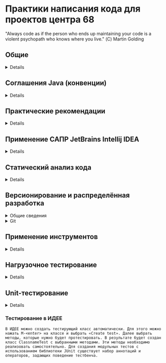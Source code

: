# Практики написания кода для проектов центра 68
"Always code as if the person who ends up maintaining your code
is a violent psychopath who knows where you live." (С) Martin Golding

## Общие
<details>
<p>
 Написание качественного, стабильно работающего кода напрямую зависит от соблюдения разработчиками соглашений и стандартов, принятых для выбранного языка программирования, предприятия и конкретной системы.
 - давать наглядные имена (например, если метод выполняет проверку на истинность, его название должно начинаться с `is`) - использование наглядных, длинных и однозначных имён критически важно для понимания кода в будущем, особенно в случаях, когда код дорабатывается не автором;
 - комментировать и документировать код - прежде чем начинать писать тело метода необходимо описать в комментарии что он делает, какие значения принимает в качестве аргументов, что возвращает и в каком контексте используется;
 - по мере возможности сохранять код портируемым - стараться избегать использования функций и библиотек, работающих для какой-то конкретной ОС или архитектуры;
 - разделять код на короткие понятные обособленные части;
 - избегать использования неименованных констант, в том числе числовых;

 Также существуют негласные общие правила написания программ, с применением парадигмы объектно-ориентированного программирования в целом, и языка программирования Java в частности:
 - желательно использование так называемых геттеров и сеттеров, вместо обращения непосредственно к полю класса (соблюдение принципа инкапсуляции). Например, для считывания и записи значения поля `private int number = 10;` приянто описывать два метода с нужным модификатором доступа:

 ```java
 void setNumber(int newValue) {  
     this.number = newValue;
 }

 int getNumber() {
     return this.number;
 }
 ```
 - не копипастить код, а выделять его в циклы, методы и классы;
 - похожим образом описывать методы с похожим функционалом;
 - несмотря на то, что язык Java позволяет использовать кириллические идентификаторы для переменных и методов, названия переменных и методов следует давать на латинице, на английском языке, отказавшись также от транслитерации;
 - поскольку разработка ведётся в полностью русскоязычной организации, комментарии к коду, в том числе описание класса следует делать на русском языке кириллицей.

 Многие из этих соглашений описаны формальным языком в конвенциях. Нормальной практикой у многих компаний также считается хорошим тоном описывать собственные соглашения и стандарты оформления кода. Например, Google разработал стандарты для более чем 12 языков программирования. Они хорошо продуманы и даже включают в себя настройки редактора, которые помогают соблюдать стиль, и специальные инструменты, верифицирующие код на соответствие этому стилю.
</p>
</details>

## Соглашения Java (конвенции)
<details>
<p>
 Файлы Java делятся на две основные категории - исходники и байт-код. Исходники хранятся в файлах `*.java`, а байт-код в файлах `*.class`. Поскольку файлы байт-кода формируются компилятором, правила написания кода распространяются только на исходники (файлы классов и интерфейсов (далее объединено под общим названием **Класс**)).

 <details> <summary> Классы и пакеты </summary>
 <p>
  **Файл Класса** должен называться также, как и основной (публичный) Класс, который в нём содержится. Пакеты создают иерархию классов и группируют их по логике.
  - название класса пишется с большой буквы, слова в названии не разделяются, но пишутся каждое с большой буквы;
  - все Классы обязательно должны принадлежать пакету;
  - названия пакетов пишутся строчными буквами, слова в названии разделяются символом нижнего подчёркивания;
  - иерархия пакетов отображается через точку;

  Файл Класса имеет следующий порядок написания:
  - начальный комментарий Класса (имя Класса, версия, дата создания, дата изменения, краткое описание того, какой объект или интерфейс представлен Классом. оформляется в многострочный комментарий в стиле Javadoc `/**...*/`);
  - принадлежность к пакету (оператор package);
  - импорт библиотек (оператор `import`). При этом, желательно отказаться от использования библиотек полностью, а импортировать только необходимые компоненты (не использовать множественный импорт оператором `*`);
  - декларация Класса (модификатор доступа `public`, название, наследование (если есть));
  - статические классовые переменные;
  - статические методы;
  - переменные экземпляра;
  - конструкторы;
  - методы;
 </p>
 </details>

 <details> <summary> Отступы и переносы </summary>
 <p>
  В качестве единицы отступа используется четыре пробела. Точное построение отступов не определено, но символ табуляции должен быть установлен на восемь пробелов, а не на четыре;
  - перенос выражения осушествляется по следующему принципу:
  - перенос после запятой;
  - перенос перед оператором;
  - предпочтительнее перенос на более высоком уровне выражения, чем на низком;
  - предпочтительно выравнивание новой строки выражения так, чтобы её начало было с тем же отступом, как и на предыдущей строке;
  - если предыдущие правила приведут к снижению читаемости кода, предлагается использовать отступ в восемь пробелов, например:

   ```java
   function(longExpression1, longExpression2, longExpression3,
            longExpression4, longExpression5);
   var = function1(longExpression1,
                   function2(longExpression2,
                             longExpression3));
   ```

   И ещё одно сравнение. Первый вариант предпочтительнее, поскольку перенос производится на более высоком уровне выражения:

   ```java
   longName1 = longName2 * (longName3 + longName4 - longName5)
               + 4 * longname6; // ПРЕДПОЧТИТЕЛЬНЕЕ
   longName1 = longName2 * (longName3 + longName4
                            - longName5) + 4 * longname6; // ИЗБЕГАЙТЕ
   ```

   Основной идеей оформления отступами является увеличение читаемости кода, поэтому данные правила не являются строгими;
  - при записи тернарного оператора допускается три типа переноса:

   ```java
   alpha = (aLongBooleanExpression) ? beta : gamma;
   alpha = (aLongBooleanExpression) ? beta
                                      : gamma;
   alpha = (aLongBooleanExpression)
           ? beta
           : gamma;
   ```
 </p>
 </details>

 <details> <summary> Комментарии </summary>
 <p>
  Комментарии в программах делятся на три основных типа:
  - строковые `//...`;
  - многострочные `/*...*/`;
  - документационные `/**...*/`.
  Комментарии нужны чтобы описать код или пояснить моменты, которые сложно понять непосредственно из кода. Следует избегать комментариев, которые могут стать неактуальными по мере развития кода. Большое количество комментариев зачастую отражает низкое качество кода (если есть необходимость добавить комментарий, возможно лучше переписать код, чтобы он стал более понятным)
 </p>
 </details>

 <details> <summary> Объявление переменных и методов </summary>
 <p>
  Рекомендуется использовать одно объявление на строку, так как это облегчает комментирование.
  - Переменная и функция не должны быть объявлены на одной строке, также, как и разные типы данных;
  - Располагайте объявления только в начале блоков кода, если иное не обусловлено алгоритмом явно;
  - Старайтесь инициализировать локальные переменные там, где они объявляются. Единственная причина не инициализировать переменную в месте её объявления — если её начальное значение зависит от некоторых предварительных вычислений;
  - Открывающая тело метода фигурная скобка должна быть в конце той же строки, где объявляется метод.
 </p>
 </details>

 <details> <summary> Объявление классов и интерфейсов </summary>
 <p>
  При программировании Классов следует придерживаться следующих правил:
  - не использовать пробел между именем метода и открывающей скобкой списка аргументов;
  - открывающая тело класса фигурная скобка должна быть в конце той же строки, где объявляется Класс;
  - закрывающая фигурная скобка ставится на отдельной строке, с тем же отступом, что и соответствующий ей оператор. Кроме случаев, когда описывается пустой оператор - в этом случае, закрывающая скобка ставится сразу после открывающей.
 </p>
 </details>

 <details> <summary> Операторы </summary>
 <p>
  Каждая строка должна содержать не более одного выражения. Для группировки операторов используются фигурные скобки. Для улучшения читаемости кода рекомендуется выделять скобками даже единичные операторы в условиях и циклах.
  <details> <summary> &emsp;`return` </summary>
  <p>
   В случае, если у оператора `return` есть значение, оно не должно быть в скобках, кроме случаев, когда это делает код более читаемым, например, при использовании тернарного оператора.
  </p>
  </details>

  <details> <summary> &emsp;`if`, `if-else`, `if-else if-else` </summary>
  <p>
   Условный оператор должен иметь следующий вид:
   ```java
   if (условие) {
       операторы;
   }
   ```
   ```java
   if (условие) {
       операторы;
   } else {
       операторы;
   }
   ```
   ```java
   if (условие) {
      операторы;
   } else if (условие) {
      операторы;
   } ... любое количество else if (условие) {
      операторы;
   } else {
      операторы;
   }
   ```
  </p>
  </details>

  <details> <summary> &emsp;Циклы </summary>
  <p>
   Цикл `for` должен иметь следующий вид:

   ```java
   for (инициализация; условие; обновление) {
       операторы;
   }
   ```
   или в случае цикла с отсутствующим и пустым телом, соответственно
   ```java
   for (инициализация; условие; обновление);
   for (инициализация; условие; обновление) { }
   ```
   Цикл `for` не должен иметь более одного выражения в инициализации и более одного выражения в обновлении, несмотря на то, что язык Java позволяет подобную запись, она резко снижает читаемость кода, и как следствие - сопровождаемость.

   Циклы `while` должны записываться как
   ```java
   while (условие) {
       операторы;
   }
   ```
   ```java
   while (условие);
   while (условие) { }
   ```
   ```java
   do {
       операторы;
   } while (условие);
   ```
  </p>
  </details>

  <details> <summary> &emsp;`switch` </summary>
  <p>
   Операторы `case` должны быть описаны на одном уровне с оператором `switch`.
   - Все операторы внутри каждого кейса с отступом.
   - Оператор `break` пишется также с отступом. После него оставляется одна пустая строка, которая может быть использована для комментариев.
   - В случае отсутствия оператора `break` (то есть при необходимости описания "падения в следующий кейс") перед следующим оператором `case` также необходимо оставлять пустую строку.
  </p>
  </details>

  <details> <summary> &emsp;`try-catch-finally` </summary>
  <p>
   ```java
   try {
       операторы;
   } catch (КлассИсключения экземпляр) {
       операторы;
   } finally {
       операторы;
   }
   ```
  </p>
  </details>
 </p>
 </details>

 <details> <summary> Пробелы </summary>
 <p>
  Пустые линии и пробелы улучшают читаемость кода за счёт отделения логических объединений кода друг от друга.
  Две пустые линии необходимо оставлять между секциями исходного файла, и между объявлениями Классов. Одну пустую линию между методами, между переменными метода и первыми операторами, перед комментариями, между логическими блоками внутри метода, для улучшения читаемости.
  Пробелы должны быть использованы в следующих обстоятельствах:
  - ключевое слово и скобки должны быть разделены одним пробелом, при этом, названия методов и аргументы методов не должны быть разделены;
  - открывающие скобки тела методов и операторов должны быть отделены пробелом;
  - в списках аргументов, после запятой необходимо ставить один пробел;
  - все математические операторы, кроме точки, инкремента, декремента и унарного минуса должны быть отделены пробелами с обеих сторон;
  - выражения в операторе `for` должны быть разделены пробелом;
  - приведения типов должны отделяться от операнда пробелом;
 </p>
 </details>

 <details> <summary> Названия </summary>
 <p>
  Классы - это имена существительные в именительном падеже. Названия классов принято писать с прописной буквы используя UpperCamelCase.
  - В написании имени класса желательно отказываться от аббревиатур;
  - Методы - это глаголы, названия методов пишутся со строчной буквы с использованием lowerCamelCase;
  - Переменные принято писать используя lowerCamelCase.
  - Названия переменных желательно делать короткими, но осмысленными, отражающими суть того, что хранится в переменной. Исключением являются однобуквенные "выбрасываемые" переменные, существующие только в рамках минимальных блоков кода. Обычно используются `i`, `j`, `k`, `m`, `n` для целочисленных, и `c`, `d`, `e` для символьных;
  - Классовые константы пишутся полностью прописными буквами, с разделением слов символом нижнего подчёркивания;
  - Если в названии переменной необходимо использовать аббревиатуры, следует их писать с первой заглавной буквы, остальными строчными. При объявлении такой переменной следует оставить комментарий с расшифровкой аббревиатуры;
 </p>
 </details>

 <details> <summary> Практики программирования </summary>
 <p>
  <details> <summary> &emsp;Доступ </summary>
  <p>
   Избегайте создания классов, полей и методов с публичным доступом. Уместно, например, было бы использовать максимально открытый модификатор доступа когда класс лишь описывает структуру данных, без поведения.
   Также следует избегать доступа к статическим полям и методам класса через объекты, а не через имя класса.
   Принцип инкапсуляции предполагает, что область видимости объектов должна сводиться к минимуму;
  </p>
  </details>

  <details> <summary> &emsp;Переменные и константы </summary>
  <p>
   Избегайте присваивания значений нескольким переменным или константам на одной строке, особенно одним оператором;
   Избегайте использования оператора присваивания там где его можно легко спутать с оператором сравнения;
   Избегайте использования встроенных присваиваний в попытке ускорить исполнение кода, например строку `d = (a = b + c) + r;` необходимо разделить на две операции, сначала присвоив `а`, и затем присвоив `d`;
  </p>
  </details>

  <details> <summary> &emsp;Разное </summary>
  <p>
   <details> <summary> &emsp;&emsp;Скобки </summary>
   <p>
   Используйте скобки для улучшения понимания кода, даже если правильную работу обеспечивает приоритет операторов.
   </p>
   </details>

   <details> <summary> &emsp;&emsp;Возвращаемые значения </summary>
   <p>
   Избегайте дополнительного кода, если базовый функционал соответствует намерениям, например, вместо
   ```java
   if (booleanExpression) {
       return true;
   } else {
       return false;
   }
   ```
   следует использовать
   ```java
   return booleanExpression;
   ```

   Аналогично, вместо
   ```java
   if (condition) {
       return x;
   }
   return y;
   ```
   лучше использовать
   ```java
   return (condition ? x : y);
   ```
   </p>
   </details>

   <details> <summary> &emsp;&emsp;Специальные комментарии </summary>
   <p>
   Используйте в комментарии флаги
   - `ХХХ` если какой-то участок работает, но выглядит ошибочным;
   - `FIXME` если что-то выглядит ошибочным и не работает;
   - `TODO` если участок кода требует доработки.
   </p>
   </details>
  </p>
  </details>
 </p>
 </details>
</p>
</details>

## Практические рекомендации
<details>
<p>
 Помимо описанных в соглашении правил существуют рекомендации по написанию кода, выработанные практикующими программистами, зачастую связанные с особенностями языка и среды исполнения, например:
 - избегайте возврата из функций `null`. Если программа возвращает коллекцию, у которой нет ни одного значения, убедитесь, что Вы возвращаете пустую коллекцию, а не `null`. Это избавит от множества дополнительных проверок результатов работы методов;
 - помните, что в языке Java любое изменение строки - это всегда новый объект класса `String`. Если в программе подразумевается активная работа со строками, во избежание проблем с ожиданием работы сборщика мусора рекомендуется использовать классы-обёртки, например `StringBuilder`;
 - Используйте быструю инициализацию строк:

 ```java
 String s = "HelloWorld"; // выполнится быстрее, чем
 String s = new String("HelloWorld");
 ```
 - при работе со строками важно помнить о разнице одинарных и двойных кавычек. Символ в одинарных кавычках инициализирует примитивную переменную типа char, а в двойных ссылочную на экземпляр класса `String`;
 - избегайте лишних объектов. Самая дорогостоящая с точки зрения памяти и быстродействия операция в Java - это инициализация нового экземпляра объекта;
 - избегайте утечек памяти. Несмотря на наличие механизма сборки мусора, объекты могут не высвобождаться из под управления программы и не попадать под работу сборщика. Всегда освобождайте объекты баз данных, по окончании транзакций, используйте `finally` так часто, как это возможно (в Java8 механизм try-с-ресурсами);
 - при многопоточной работе избегайте состояния Deadlock, когда один поток ожидает высвобождения ресурсов другим, а другой в этот момент ожидает высвобождения ресурсов первым;
 - не используйте тип `double` без крайней необходимости;
 - закрывайте потоки, открытые для работы с файлами и сетью, даже если поток открыт классом-обёрткой;
 - никогда не оставляйте в коде блоки закомментированного кода, не работающий код всегда лучше удалять, чем комментировать. Неиспользуемый код также лучше удалять, в случае необходимости его вернуть следует обратиться к системе контроля версий;
 - используйте правило 10-100-500: никакие пакеты не должны содержать больше десяти классов, никакие методы не должны быть больше пятидесяти строк, никакие классы не должны быть больше пятисот строк;
 - пользуйтесь `SOLID` принципом:
	- классы должны иметь одно предназначение;
	- сущности должны быть открыты для расширения, но закрыты для модификации;
	- объекты в программе должны быть заменяемыми на экземпляры их подтипов без изменения правильности выполнения;
	- лучше использовать множество узкоспециальных интерфейсов, чем один универсальный;
	- зависимость абстракций. Зависимостей на что то конкретное быть не должно.
 - не обобщайте обработку исключений. Если есть возможность, то лучше разделить действия, которые могут выбросить исключения по разным блокам `try`. Если такой возможности нет, следует использовать несколько конструкций `catch` для обработки разнородных исключений;
 - не игнорируйте исключения. Даже если Вы оставляете блок `catch` пустым, опищите в комментарии причину такого действия, `e.printStackTrace()` в этом контексте считается проигнорированным исключением;
 - предпочтительнее использование разработанных для фреймворков API, вместо функций и операторов языка. Например, вместо проверки `if (collection.size() == 0) {...}` лучше использовать `if (collection.isEmpty()) {...}`.
</p>
</details>

## Применение САПР JetBrains Intellij IDEA
<details>
<p>
 Для ускорения разработки и улучшения качества кода рекомендуется использование САПР `JetBrains Intellij IDEA` (далее ИДЕЯ). Помимо комфортного редактора кода и компилятора языка в САПР встрены инструменты для анализа, исправления ошибок, системы контроля версий. Помимо этого есть возможность расширения функционала с помощью плагинов, например для построения `UML`-диаграм и автоматизации тестирования. Поскольку плагины разрабатываются сторонними компаниями, однозначно сказать о предпочтительности использования того или иного плагина нельзя. Для ускорения работы с ИДЕЕЙ рекомендуется использование клавиатурных сокращений для вызова часто используемых команд и функций, например:
 - `S-<F6>` для переименования переменной во всей области видимости;
 - `C-M-l` для принудительного вызова статического анализатора кода;
 - `C-<space>` для базового автозаполнения;
 - `C-S-<space>` для "умного" автозаполнения;
 - `<f7>` для шага внутрь функции при отладке;
 - `<f8>` для шага через функцию при отладке;
 - `C-k` для коммита проекта в систему контроля версий;
 - `C-S-k` для отправки текущих локальных коммитов в удалённый репозиторий;
</p>
</details>

## Статический анализ кода
<details>
<p>
 В стандартный пакет поставки ИДЕИ встроен статический анализатор и корректор кода на соответствие конвенции, по умолчанию настроенный на максимальную проверку кода. Изменить настройки статического анализатора можно кликнув на пиктограмме с изображением полицейского в правом нижнем углу окна САПР. Запустить автоматическое исправление ошибок можно сочетанием клавиш `C-M-l` или выбрав пункт меню `Code -> Reformat Code`. Анализатор кода обнаруживает не только ошибки компиляции, но также и неэффективные участки кода, такие как недоступные участки кода, неиспользуемый код, ненайденные вызовы, утечки памяти. Следит за соблидением правил написания кода, дубликатами. Анализатор кода в ИДЕЕ можно гибко настроить на разные уровни предупреждений. Запускается анализатор кода в меню `Analyze -> Inspect Code...`  Помимо анализа кода механизм работы Java компилятора подразумевает обработку исключений при использовании классов и методов, которые могут генерировать исключительные ситуации.
 Возможно также использование стороннего программного обеспечения для более глубокого анализа кода. Например, применительно к программированию в ИДЕЕ удобнее всего пользоваться такими анализаторами кода, которые могут быть встроены как плагин. Например, PMD, основное назначение которого - поиск неоптимального кода, проблем с производительностью, нарушений стиля кодирования, дублей в коде и т.д.
</p>
</details>

## Версионирование и распределённая разработка
<details> <summary> Общие сведения </summary>
<p>
 Системы контроля версий (СКВ) это программное обеспечение облегчающее работу с изменяющейся информацией. СКВ регистрируют изменения в одном или нескольких файлах чтобы в дальнейшем иметь возможность вернуться к определённым старым версиям этих файлов. Традиционно СКВ используются в сфере разработки программного обеспечения и работы с текстами, но под версионный контроль можно поместить файлы практически любого типа. Таким образом, СКВ позволяют отслеживать изменения внесённые в код программы и при необходимости отменять их до любого нужного момента. Вести работу над новым функционалом без влияния на работоспособность существующего. СКВ позволяет возвращать к прежнему виду как отдельные файлы, так и проект целиком, предохраняет от порчи, потери и удаления отдельных частей проекта, позволяет отслеживать кем и когда вносились изменения, и в чём эти изменения состояли. При разработке одной программы несколькими программистами применение системы контроля версий делает работу в команде эффективнее. Архитектору проекта или тимлиду становится проще распределять работу разработчиков в рамках проекта.

 <details> <summary> Локальные СКВ </summary>
 <p>
  Очень распространён подход к версионированию, когда разработчик создаёт папки с названием проекта, добавляет к ним текущую дату и копирует в них файлы проекта. Такой подход распространён в связи с его простотой. Но он чаще даёт сбои. Очень легко забыть в каком каталоге находится нужная версия нужного фала, изменить не тот файл, либо скопировать файлы не туда, куда было нужно и затереть важные файлы.
  Чтобы решить эту проблему были разработаны локальные СКВ, с простой базой данных, хранящей все изменения нужных файлов. Одной из наиболее популярных СКВ такого типа является rcs, которая входит в комплект поставки многих BSD-систем. Утилита основана на работе с наборами патчей между парами версий (файлами, описывающими различия между файлами), которые хранятся в специальном формате на диске. Это позволяет пересоздать любой файл на любой момент времени, последовательно накладывая патчи.
 </p>
 </details>

 <details> <summary> Централизованные СКВ </summary>
 <p>
 	Современные системы контроля версий применяются как при индивидуальной так и при командной разработке. Решить проблему сотрудничества разработчиков за разными компьютерами удалось создав централизованные СКВ (CVS, Subversion). В таких системах есть централизованный сервер, на котором хранятся все файлы под версионным контролем, и ряд клиентов, которые получают копии файлов с него. Такой подход имеет множество преимуществ (особенно над локальными СКВ). К примеру, все знают, кто и чем занимается в проекте. У администраторов есть чёткий контроль над тем, кто и что может делать, и, конечно, администрировать одну централизованную СКВ гораздо проще, чем множество локальных. Однако у такого подхода есть и недостатки. Очевидно, что централизованный сервер является уязвимым местом всей системы. Выключение сервера делает невозможным сохранение изменений разработчиками. Выход из строя жёсткого диска сервера, или части жёсткого диска, на которой содержится база данных СКВ, подвергает проект риску полной потери данных (за исключением, возможно, только некоторых частей, сохранившихся на компьютерах пользователей). Той-же проблеме подвержены и локальные СКВ.
 </p>
 </details>

 <details> <summary> Распределённые СКВ </summary>
 <p>
 	Для решения существуюзих проблем локальных и централизованных СКВ были разработаны распределённые СКВ (Git, Mercurial). В таких СКВ клиенты не просто выгружают последние версии файлов, а полностью копируют весь репозиторий. Поэтому, в случае выхода из строя сервера через который шла работа любой клиентский репозиторий может быть скопирован обратно на сервер, чтобы восстановить базу данных. Кроме того, в большей части этих систем можно работать с несколькими удалёнными репозиториями, таким образом, можно одновременно работать по-разному с разными группами людей в рамках одного проекта. Так, в одном проекте можно одновременно вести несколько типов рабочих процессов, что невозможно в централизованных системах.
 </p>
 </details>
</p>
</details>

<details> <summary> Git </summary>
<p>
 <details> <summary> Что такое Git? </summary>
 <p>
  Это важно усвоить, поскольку если вы поймёте, что такое Git, и каковы принципы его работы, вам будет гораздо проще пользоваться им эффективно. Изучая Git, постарайтесь освободиться от всего, что вы знали о других СКВ, таких как Subversion или Perforce. В Git'е совсем не такие понятия об информации и работе с ней как в других системах, хотя пользовательский интерфейс очень похож. Знание этих различий защитит вас от путаницы при использовании Git'а.
 </p>
 </details>

 <details> <summary> Слепки вместо патчей </summary>
 <p>
  Главное отличие Git'а от любых других СКВ (например, Subversion и ей подобных) — это то, как Git смотрит на свои данные. В принципе, большинство других систем хранит информацию как список изменений (патчей) для файлов. Эти системы (CVS, Subversion, Perforce, Bazaar и другие) относятся к хранимым данным как к набору файлов и изменений, сделанных для каждого из этих файлов во времени.
  Git не хранит свои данные в таком виде. Вместо этого Git считает хранимые данные набором слепков небольшой файловой системы. Каждый раз, когда вы фиксируете текущую версию проекта, Git, по сути, сохраняет слепок того, как выглядят все файлы проекта на текущий момент. Ради эффективности, если файл не менялся, Git не сохраняет файл снова, а делает ссылку на ранее сохранённый файл. Это важное отличие Git'а от практически всех других систем контроля версий. Из-за него Git вынужден пересмотреть практически все аспекты контроля версий, которые другие системы переняли от своих предшественниц. Git больше похож на небольшую файловую систему с инструментами, работающими поверх неё, чем на просто СКВ.
 </p>
 </details>

 <details> <summary> Почти все операции в Git локальные. </summary>
 <p>
  Для совершения большинства операций в Git'е необходимы только локальные файлы и ресурсы, т.е. обычно информация с других компьютеров в сети не нужна. Поскольку вся история проекта хранится локально на диске, большинство операций кажутся практически мгновенными.	К примеру, чтобы показать историю проекта, Git'у не нужно скачивать её с сервера, он просто читает её прямо из локального репозитория. Поэтому историю вы увидите практически мгновенно. Если нужно просмотреть изменения между текущей версией файла и версией, сделанной месяц назад, Git может взять файл месячной давности и вычислить разницу на месте, вместо того чтобы запрашивать разницу у СКВ-сервера или качать с него старую версию файла и делать локальное сравнение.
  Кроме того, работа локально означает, что мало чего нельзя сделать без доступа к Сети или VPN. Во многих других системах это невозможно или же крайне неудобно. Например, используя Perforce, вы мало что можете сделать без соединения с сервером. Работая с Subversion и CVS, вы можете редактировать файлы, но сохранить изменения в вашу базу данных нельзя (потому что она отключена от репозитория).
 </p>
 </details>

 <details> <summary> Git следит за целостностью данных </summary>
 <p>
  Перед сохранением любого файла Git вычисляет контрольную сумму, и она становится индексом этого файла. Поэтому невозможно изменить содержимое файла или каталога так, чтобы Git не узнал об этом. Эта функциональность встроена в сам фундамент Git'а и является важной составляющей его философии. Если информация потеряется при передаче или повредится на диске, Git всегда это выявит. Механизм, используемый Git'ом для вычисления контрольных сумм, называется SHA-1 хешем. Это строка из 40 шестнадцатеричных символов (`0-9` и `a-f`), вычисляемая в Git'е на основе содержимого файла или структуры каталога. SHA-1 хеш выглядит примерно так:
  *24b9da6552252987aa493b52f8696cd6d3b00373*.
  При работе с Git'ом, эти хеши встречаются повсюду, поскольку он их очень широко использует. Фактически, в своей базе данных Git сохраняет всё не по именам файлов, а по хешам их содержимого.
 </p>
 </details>

 <details> <summary> Чаще всего данные в Git только добавляются </summary>
 <p>
  Практически все действия, которые вы совершаете в Git'е, только добавляют данные в базу. Очень сложно заставить систему удалить данные или сделать что-то неотменяемое. Можно, как и в любой другой СКВ, потерять данные, которые вы ещё не сохранили, но как только они зафиксированы, их очень сложно потерять, особенно если вы регулярно отправляете изменения в другой репозиторий.
  Поэтому пользуясь Git'ом можно экспериментировать, не боясь что-то серьёзно поломать.
 </p>
 </details>

 <details> <summary> Три состояния </summary>
 <p>
  Это самое важное, что нужно помнить про Git, для дальнейшего изучения и работы. В Git'е файлы могут находиться в одном из трёх состояний: зафиксированном, изменённом и подготовленном. "Зафиксированный" значит, что файл уже сохранён в вашей локальной базе. К изменённым относятся файлы, которые поменялись, но ещё не были зафиксированы. Подготовленные файлы — это изменённые файлы, отмеченные для включения в следующий коммит.
  Таким образом, в проектах, использующих Git, есть три части: каталог Git'а (Git directory), рабочий каталог (working directory) и область подготовленных файлов (staging area).
  Каталог Git'а — это место, где Git хранит метаданные и базу данных объектов вашего проекта. Это наиболее важная часть Git'а, и именно она копируется, когда вы клонируете репозиторий с другого компьютера.
  Рабочий каталог — это извлечённая из базы копия определённой версии проекта. Эти файлы достаются из сжатой базы данных в каталоге Git'а и помещаются на диск для того, чтобы вы их просматривали и редактировали.
  Область подготовленных файлов — это обычный файл, обычно хранящийся в каталоге Git'а, который содержит информацию о том, что должно войти в следующий коммит. Иногда его называют индексом (index), но в последнее время становится стандартом называть его областью подготовленных файлов (staging area).
  Стандартный рабочий процесс с использованием Git'а выглядит примерно так:

  - Вы вносите изменения в файлы в своём рабочем каталоге;
  - Подготавливаете файлы, добавляя их слепки в область подготовленных файлов;
  - Делаете коммит, который берёт подготовленные файлы из индекса и помещает их в каталог Git'а на постоянное хранение;

  Если рабочая версия файла совпадает с версией в каталоге Git'а, файл считается зафиксированным. Если файл изменён, но добавлен в область подготовленных данных, он подготовлен. Если же файл изменился после выгрузки из БД, но не был подготовлен, то он считается изменённым.
 </p>
 </details>

 <details> <summary> IDEA + Git </summary>
 <p>
  Популярные решения в области систем контроля версий, такие как Git, Mercurial, CVS, Subversion встроены в ИДЕЮ. Большая часть основного функционала встроена в САПР и не требует никаких дополнительных настроек, кроме адреса удалённого репозитория. При работе с репозиторием из ИДЕИ можно выполнять все базовые операции, такие как:
  - просмотр журнала репозитория;
  - коммит;
  - отправка локального репозитория на сервер и скачивание с сервера;
  - отмена коммита (revert);
  - создание, удаление и слияние веток;
  - сравнение разных версий репозитория.
  Из базового функционала, который недоступен непосредственно из среды можно упомянуть добавление файлов к списку игнорирования и разбиение репозитория на модули (репозитории внутри репозитория)
 </p>
 </details>

 <details> <summary> Сторонние клиенты СКВ </summary>
 <p>
  Помимо встроенных в ИДЕЮ инструментов возможно использование как консоли гит, так и сторонних приложений с графическим интерфейсом, реализующих функционал гит, например SmartGit. Все разработанные на данный момент приложения, реализующие функционал Git не являются стандартизированными, то есть могут поддерживать не все функции системы контроля версий. В приложении SmartGit (требует обновления каждые 3 месяца для поддержания некоммерческой лицензии) наиболее полно представлены все функции Git, в том числе GitFlow.
 </p>
 </details>

 <details> <summary> Git Flow </summary>
 <p>
  Наиболее современной является технология GitFlow, набор расширений гит - автоматизированная система распределения проекта на ветки для работы на разных этапах разработки проекта. Работа ГитФлоу основана на слиянии веток проекта. С помощью ГитФлоу реализуются такие распространённые действия как работа над новым функционалом, публикация приложений с обновлённым функционалом, получение обновлённого функционала с удалённого сервера, создание релиза, удаление релиза, начало и конец внесения исправлений (с автоматическим копированием исправлений в ветку разработки).
 </p>
 </details>

 <details> <summary> IDEA + Git Flow </summary>
 <p>
  По умолчанию, работа с GitFlow не поддерживается ИДЕЕЙ. Поскольку GitFlow это расширение (и автоматизация) базового функционала - при определённом навыке работы с СКВ и знании особенностей работы GitFlow, можно работать в рамках GitFlow "вручную". На данный момент разрабатываются плагины для ИДЕИ интегрирующие GitFlow в среду разработки, например Git Flow Integration plugin (в текущей версии плагина не устранена проблема с установкой на ИДЕЮ 2017-го года).
 </p>
 </details>
</p>
</details>

## Применение инструментов
<details>
<p>
 При работе над проектами следует придерживаться следующих рекомендаций:
 - Хранить код в локальном (и желательно удалённом) репозитории;
 - Настроить файл .gitignore для того, чтобы не перегружать систему контроля версий файлами, не нуждающимися в версионировании;
 - Прежде, чем вносить изменения в код, убедиться, что правки вносятся в нужную ветку проекта.
 - Прежде, чем совершить коммит (даже локальный) необходимо проверить:
	- не нарушает ли вновь написанный код работу существующего кода;
	- содержит ли код комментарии в тех местах, где действия неочевидны;
  - соответствует ли написанный код стандартам форматирования;
	- есть ли в коде возможные оптимизации, указанные анализатором ИДЕИ;
	- есть ли в коде ошибки, указанные статическим анализатором;
	- покрыт ли вновь написанный код тестами в должном объёме;
 - Для каждой новой функции в программе следует создавать новую ветку репозитория, чтобы не нарушить работу существующего кода;
 - Для исправления выявленных в результате бета тестирования ошибок следует править код в отдельной ветке, и после исправления делать коммит как в ветку релиза, так и в ветку для дальнейших разарботок;
 - Каждый раз, перед совершением коммита удостовериваться, что в локальном репозитории находится актуальная версия ветки;
 - В случае появления за время работы над кодом изменений в ветке - сначала скачать обновлённый репозиторий, и убедиться, что вносимые изменения не дублируют существующие, и не противоречат им.
 На практие алгоритм будет выглядеть примерно так:
  1. Делаем Clone удалённого репозитория со всеми ветками;
	2. Выбираем последний, самый актуальный коммит;
	3. Добавляем локальную ветку для внесения изменений;
	4. Вносим изменения, проверяем работоспособность, комментируем, форматируем;
	5. Делаем Pull той ветки, от которой ответвились (проверяем наличие обновлений);
   - В случае, если в удалённую (родительскую) ветку были добавлены коммиты необходимо зайти в свою локальную ветку с изменениями;
   - Сделать Merge с родительской веткой (притянуть удалённые изменения к себе, разрешить возможные конфликты, перепроверить работоспособность);
	6. Переходим в удалённую ветку и делаем Merge с локальной веткой (последними изменениями);
	7. При желании - удаляем локальную ветку.

 Подробнее об использовании Git: http://1.0.0.137:3033/ovchinnikov_ii/git-man
</p>
</details>

## Нагрузочное тестирование
<details>
<p>
 Для постоянной поддержки кода в рабочем состоянии необходимо после добавления или переработки функционала провести нагрузочное тестирование. Наиболее простым в освоении и доступным для промежуточного тестирования является Apache JMeter. Для его использования не требуется какая-то особенная инфраструктура для тестирования нагрузки. Он обеспечивает поддержку нескольких инжекторов нагрузки, управляемых одним контроллером. На данный момент он может использоваться в трёх режимах: графическом, серверном и консольном. Результаты исполнения тест-кейсов могут отображаться в различном виде: таблицы, диаграмы, графики, лог файлы, дерево решений и т.п. JMeter обеспечивает параллельную и одновременную выборку различных функций отдельной группой потоков. Есть возможность писать собственные тест-кейсы, моделировать поведение нескольких пользователей с параллельными потоками и создавать большую нагрузку на тестируемые веб-приложения. Графический интерфейс пользователя предоставляет собой написанную на Java программу для создания нагрузочных тест-кейсов, которые предлагается запускать в консольном или серверном режиме.

 Подробнее о нагрузочном тестировании на примере [МОБД ЭКБ КП](http://1.0.0.137:3001/projects/ekb_dev_mobd_ekb_kp/wiki/%D0%9D%D0%B0%D0%B3%D1%80%D1%83%D0%B7%D0%BE%D1%87%D0%BD%D0%BE%D0%B5_%D1%82%D0%B5%D1%81%D1%82%D0%B8%D1%80%D0%BE%D0%B2%D0%B0%D0%BD%D0%B8%D0%B5)
</p>
</details>

## Unit-тестирование
<details>
<p>
 _(Не нужно писать тесты, если вы всегда пишете код без ошибок, обладаете идеальной памятью и даром предвидения. Ваш код настолько крут, что изменяет себя сам, вслед за требованиями клиента, а также иногда код объясняет клиенту, что его требования — ~~гов~~ не нужно реализовывать)_
 Модульное тестирование, или юнит-тестирование (англ. unit testing) — процесс в программировании, позволяющий проверить на корректность отдельные модули исходного кода программы. Идея состоит в том, чтобы писать тесты для каждой нетривиальной функции или метода. Это позволяет достаточно быстро проверить, не привело ли очередное изменение кода к регрессии, то есть к появлению ошибок в уже оттестированных местах программы, а также облегчает обнаружение и устранение таких ошибок. Цель модульного тестирования — изолировать отдельные части программы и показать, что по отдельности эти части работоспособны.
 Для получения выгоды от модульного тестирования требуется строго следовать технологии тестирования на всём протяжении процесса разработки программного обеспечения. Нужно хранить не только записи обо всех проведённых тестах, но и обо всех изменениях исходного кода во всех модулях. С этой целью следует использовать систему контроля версий ПО. Таким образом, если более поздняя версия ПО не проходит тест, который был успешно пройден ранее, будет несложным сверить варианты исходного кода и устранить ошибку. Также необходимо убедиться в неизменном отслеживании и анализе неудачных тестов. Игнорирование этого требования приведёт к лавинообразному увеличению неудачных тестовых результатов. Для написания юнит-тестов для языка Java существуют библиотеки JUnit, TestNG, JavaTESK. Наиболее распространённым инструментом является JUnit.

Что тестировать, а что – нет?
Одни говорят о необходимости покрытия кода на 100%, другие считают это лишней тратой ресурсов.
Для экономии времени без потери качества можно использовать аналитический подход: расчертить лист бумаги по оси X и Y, где X – алгоритмическая сложность, а Y – количество зависимостей. Таким образом, код разделится на 4 группы:
  1) Простой код без зависимостей. Скорее всего здесь и так все ясно. Его можно не тестировать;
  2) Сложный код с большим количеством зависимостей. Хм, если у вас есть такой код, очень велика вероятность того, что это "God Object" с сильной связностью. Скорее всего, неплохо будет провести рефакторинг. Не стоит покрывать этот код юнит-тестами, потому что его следует переписать, а значит, изменятся сигнатуры методов и появятся новые классы. Так зачем писать тесты, которые придется выбросить? Хочу оговориться, что для проведения такого рода рефакторинга нам все же нужно тестирование, но лучше воспользоваться более высокоуровневыми приемочными тестами;
  3) Cложный код без зависимостей. Это некие алгоритмы или бизнес-логика. Отлично, это важные части системы, их нужно тестировать в первую очередь;
  4) Не очень сложный код с зависимостями. Этот код связывает между собой разные компоненты. Тесты важны, чтобы уточнить, как именно должно происходить взаимодействие.

	При написании тестов, как и при написании кода программы следует придерживаться единого стиля написания тела теста. Отлично зарекомендовал себя подход AAA (arrange, act, assert). Например, есть класс, реализующий калькулятор. и у этого класса есть метод сложения, который должен возвращать сумму двух принятых в аргументе чисел. Используйте такой же способ именования для тестовых классов, как и для классов программы. Если есть класс ProblemResolver - добавьте в тестовый проект ProblemResolverTests. Каждый тестирующий класс должен тестировать только одну сущность. Иначе будут написаны тесты, которые не будут запускаться. Выберите «говорящий» способ именования методов тестирующих классов. На текущий момент, существует принятый способ именования методов: [Тестируемый метод]_[Сценарий]_[Ожидаемое поведение]. Такая запись понятна без объяснений. Это спецификация к вашему коду.

	class CalculatorTests
	{
	    public void sum_2plus5_7returned()
	    {
			// arrange
			Calculator calc = new Calculator();

			// act
			long res = calc.sum(2,5);

			// assert
			Assert.areEqual(7, res);
			}
	}

Такая форма записи гораздо легче читается, чем, например

  class CalculatorTests
  {
	    public void sum_2plus5_7returned()
			{
			    Assert.areEqual(7, new Calculator().sum(2,5));
			}
	}

А значит, такой код проще поддерживать. Каждый тест дожен проверять только одну вещь. Если процесс слишком сложен его необходимо поделить на несколько частей и тестировать отдельно. Если не придерживаться этого правила - по мере развития проекта тесты станут нечитаемыми и их окажется очень сложно поддерживать.
  В крупных проектах, где тестом невозможно покрыть сложный класс - тестом подменяют часть функционала, предполагая, что эта часть работает корректно. Такие заменённые части тестируют подобным образом, подменяя тестбенчем окружение. Выделяют два типа подделок: стабы (stubs) и моки (mock). Разница в том, что стаб ничего не проверяет, а лишь имитирует заданное состояние. А мок – это объект, у которого есть ожидания. Например, что данный метод класса должен быть вызван определенное число раз. Иными словами, тест никогда не сломается из-за «стаба», а вот из-за мока может. С технической точки зрения это значит, что используя стабы в Assert мы проверяем состояние тестируемого класса или результат выполненного метода. При использовании мока мы проверяем, соответствуют ли ожидания мока поведению тестируемого класса. Почему важно понимать разницу между моками и стабами? Представим, что нам нужно протестировать автоматическую систему полива. Можно подойти к этой задаче двумя способами:
	Тестирование состояния
	Запускаем цикл (12 часов). И через 12 часов проверяем, хорошо ли политы растения, достаточно ли воды, каково состояние почвы и т.д.
	Тестирование взаимодействия
	Установим датчики, которые будут засекать, когда полив начался и закончился, и сколько воды поступило из системы.
	Стабы используются при тестировании состояния, а моки – взаимодействия. Лучше использовать не более одного мока на тест. Иначе с высокой вероятностью вы нарушите принцип «тестировать только одну вещь». При этом в одном тесте может быть сколько угодно стабов или же мок и стабы.

  Подробнее о Unit-тестировании: http://1.0.0.137:3033/Ilin_Boris/junit-man
</p>
</details>

### Тестирование в ИДЕЕ
	В ИДЕЕ можно создать тестирующий класс автоматически. Для этого можно нажать M-<enter> на классе и выбрать «Create test». Далее выбрать методы, которые нужно будет протестировать. В результате будет создан класс ClassnameTest с выбранными методами. Эти методы необходимо реализовать самостоятельно. Для создания модульных тестов с использованием библиотеки JUnit существует набор аннотаций и операторов, задающих поведение тестбенча.
